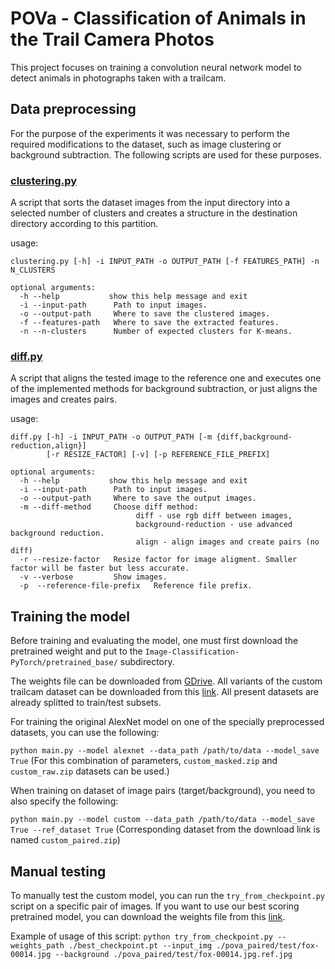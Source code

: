 # POVa  - Classification of Animals in the Trail Camera  Photos

This project focuses on training a convolution neural network model to detect animals in photographs taken with a trailcam.
## Data preprocessing
For the purpose of the experiments it was necessary to perform the required modifications to the dataset, such as image clustering or background subtraction. The following scripts are used for these purposes.

### [clustering.py](https://github.com/IanNobody/pova/blob/main/clustering.py)

A script that sorts the dataset images from the input directory into a selected number of clusters and creates a structure in the destination directory according to this partition.

usage:
```
clustering.py [-h] -i INPUT_PATH -o OUTPUT_PATH [-f FEATURES_PATH] -n N_CLUSTERS

optional arguments:
  -h --help           show this help message and exit
  -i --input-path      Path to input images.
  -o --output-path     Where to save the clustered images.
  -f --features-path   Where to save the extracted features.
  -n --n-clusters      Number of expected clusters for K-means.

```

### [diff.py](https://github.com/IanNobody/pova/blob/main/diff.py)
A script that aligns the tested image to the reference one and executes 
one of the implemented methods for background subtraction, or just aligns the images and creates pairs.


usage:
```
diff.py [-h] -i INPUT_PATH -o OUTPUT_PATH [-m {diff,background-reduction,align}] 
		[-r RESIZE_FACTOR] [-v] [-p REFERENCE_FILE_PREFIX]

optional arguments:
  -h --help           show this help message and exit
  -i --input-path      Path to input images.
  -o --output-path     Where to save the output images.
  -m --diff-method     Choose diff method: 
                            diff - use rgb diff between images, 
                            background-reduction - use advanced background reduction.
                            align - align images and create pairs (no diff)
  -r --resize-factor   Resize factor for image aligment. Smaller factor will be faster but less accurate.
  -v --verbose         Show images.
  -p  --reference-file-prefix 	Reference file prefix.

```

## Training the model

Before training and evaluating the model, one must first download the pretrained weight and put to the `Image-Classification-PyTorch/pretrained_base/` subdirectory.

The weights file can be downloaded from [GDrive](https://drive.google.com/file/d/1h9nnDOLKFoxDkNqdNtA5MroktJzpQ7N-/view?usp=share_link).
All variants of the custom trailcam dataset can be downloaded from this [link](https://drive.google.com/drive/folders/1cUVipu0qP5ok07SDldgXmP49moeCHuHc?usp=share_link).
All present datasets are already splitted to train/test subsets. 

For training the original AlexNet model on one of the specially preprocessed datasets, you can use the following:

`python main.py --model alexnet --data_path /path/to/data --model_save True`
(For this combination of parameters, `custom_masked.zip` and `custom_raw.zip` datasets can be used.)


When training on dataset of image pairs (target/background), you need to also specify the following:

`python main.py --model custom --data_path /path/to/data --model_save True --ref_dataset True`
(Corresponding dataset from the download link is named `custom_paired.zip`)

## Manual testing

To manually test the custom model, you can run the `try_from_checkpoint.py` script on a specific pair of images.
If you want to use our best scoring pretrained model, you can download the weights file from this [link](https://drive.google.com/file/d/1KE4tbq2VhPOSPYFksFYXdS-zFY5RL1Pu/view?usp=sharing).

Example of usage of this script:
`python try_from_checkpoint.py --weights_path ./best_checkpoint.pt --input_img ./pova_paired/test/fox-00014.jpg --background ./pova_paired/test/fox-00014.jpg.ref.jpg`


